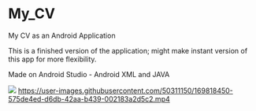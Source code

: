 # My_CV
My CV as an Android Application

This is a finished version of the application; might make instant version of this app for more flexibility.

Made on Android Studio  - Android XML and JAVA
<p float="left">
 
  ![](https://user-images.githubusercontent.com/50311150/169816041-050770ca-13b9-4ca4-a67e-bdd5981f4fda.gif)
  https://user-images.githubusercontent.com/50311150/169818450-575de4ed-d6db-42aa-b439-002183a2d5c2.mp4
 
</p>






